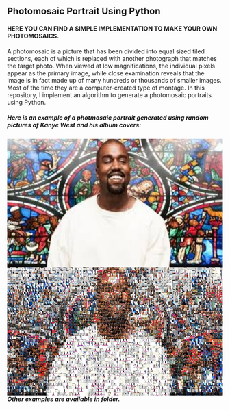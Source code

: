 ##  Photomosaic Portrait Using Python

#### HERE YOU CAN FIND A SIMPLE IMPLEMENTATION TO MAKE YOUR OWN PHOTOMOSAICS.

A photomosaic is a picture that has been divided into equal sized tiled sections, each of which is replaced with another photograph that matches the target photo. When viewed at low magnifications, the individual pixels appear as the primary image, while close examination reveals that the image is in fact made up of many hundreds or thousands of smaller images. Most of the time they are a computer-created type of montage.
In this repository, I implement an algorithm to generate a photomosaic portraits using Python.

##### Here is an example of a photmosaic portrait generated using random pictures of Kanye West and his album covers:

<img style="float: right;" src="/example/kanye.jpg" width="680" height="300" />
<img style="float: left;" src="/example/kanye_try2.jpeg" width="680" height="300"/>

##### Other examples are available in folder.
